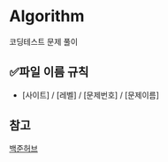 # Algorithm
코딩테스트 문제 풀이

## ✅파일 이름 규칙
- [사이트] / [레벨] / [문제번호] / [문제이름]

## 참고
[백준허브](https://chrome.google.com/webstore/detail/%EB%B0%B1%EC%A4%80%ED%97%88%EB%B8%8Cbaekjoonhub/ccammcjdkpgjmcpijpahlehmapgmphmk/related?hl=en&authuser=0)
